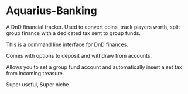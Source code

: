 # Aquarius-Banking
A DnD financial tracker. Used to convert coins, track players worth, split group finance with a dedicated tax sent to group funds.

This is a command line interface for DnD finances. 

Comes with options to deposit and withdraw from accounts.

Allows you to set a group fund account and automatically insert a set tax from incoming treasure.

Super useful, Super niche
